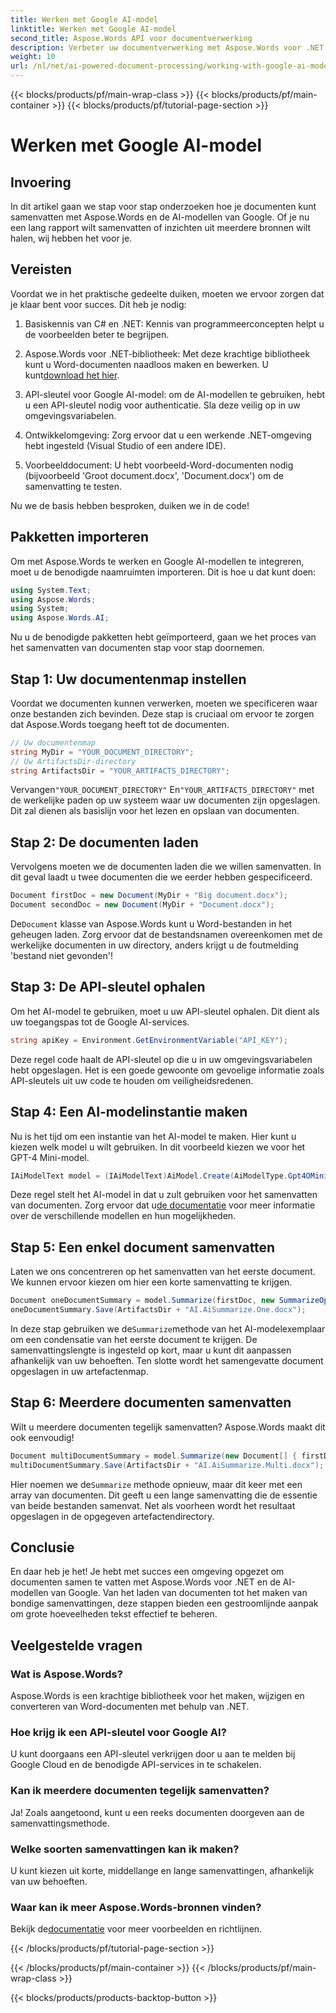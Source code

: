 ```yaml
---
title: Werken met Google AI-model
linktitle: Werken met Google AI-model
second_title: Aspose.Words API voor documentverwerking
description: Verbeter uw documentverwerking met Aspose.Words voor .NET en Google AI om moeiteloos beknopte samenvattingen te maken.
weight: 10
url: /nl/net/ai-powered-document-processing/working-with-google-ai-model/
---
```


{{< blocks/products/pf/main-wrap-class >}}
{{< blocks/products/pf/main-container >}}
{{< blocks/products/pf/tutorial-page-section >}}

# Werken met Google AI-model

## Invoering

In dit artikel gaan we stap voor stap onderzoeken hoe je documenten kunt samenvatten met Aspose.Words en de AI-modellen van Google. Of je nu een lang rapport wilt samenvatten of inzichten uit meerdere bronnen wilt halen, wij hebben het voor je.

## Vereisten

Voordat we in het praktische gedeelte duiken, moeten we ervoor zorgen dat je klaar bent voor succes. Dit heb je nodig:

1. Basiskennis van C# en .NET: Kennis van programmeerconcepten helpt u de voorbeelden beter te begrijpen.
   
2.  Aspose.Words voor .NET-bibliotheek: Met deze krachtige bibliotheek kunt u Word-documenten naadloos maken en bewerken. U kunt[download het hier](https://releases.aspose.com/words/net/).

3. API-sleutel voor Google AI-model: om de AI-modellen te gebruiken, hebt u een API-sleutel nodig voor authenticatie. Sla deze veilig op in uw omgevingsvariabelen.

4. Ontwikkelomgeving: Zorg ervoor dat u een werkende .NET-omgeving hebt ingesteld (Visual Studio of een andere IDE).

5. Voorbeelddocument: U hebt voorbeeld-Word-documenten nodig (bijvoorbeeld 'Groot document.docx', 'Document.docx') om de samenvatting te testen.

Nu we de basis hebben besproken, duiken we in de code!

## Pakketten importeren

Om met Aspose.Words te werken en Google AI-modellen te integreren, moet u de benodigde naamruimten importeren. Dit is hoe u dat kunt doen:

```csharp
using System.Text;
using Aspose.Words;
using System;
using Aspose.Words.AI;
```

Nu u de benodigde pakketten hebt geïmporteerd, gaan we het proces van het samenvatten van documenten stap voor stap doornemen.

## Stap 1: Uw documentenmap instellen

Voordat we documenten kunnen verwerken, moeten we specificeren waar onze bestanden zich bevinden. Deze stap is cruciaal om ervoor te zorgen dat Aspose.Words toegang heeft tot de documenten.

```csharp
// Uw documentenmap
string MyDir = "YOUR_DOCUMENT_DIRECTORY";
// Uw ArtifactsDir-directory
string ArtifactsDir = "YOUR_ARTIFACTS_DIRECTORY";
```

 Vervangen`"YOUR_DOCUMENT_DIRECTORY"` En`"YOUR_ARTIFACTS_DIRECTORY"` met de werkelijke paden op uw systeem waar uw documenten zijn opgeslagen. Dit zal dienen als basislijn voor het lezen en opslaan van documenten.

## Stap 2: De documenten laden

Vervolgens moeten we de documenten laden die we willen samenvatten. In dit geval laadt u twee documenten die we eerder hebben gespecificeerd.

```csharp
Document firstDoc = new Document(MyDir + "Big document.docx");
Document secondDoc = new Document(MyDir + "Document.docx");
```

 De`Document` klasse van Aspose.Words kunt u Word-bestanden in het geheugen laden. Zorg ervoor dat de bestandsnamen overeenkomen met de werkelijke documenten in uw directory, anders krijgt u de foutmelding 'bestand niet gevonden'!

## Stap 3: De API-sleutel ophalen

Om het AI-model te gebruiken, moet u uw API-sleutel ophalen. Dit dient als uw toegangspas tot de Google AI-services.

```csharp
string apiKey = Environment.GetEnvironmentVariable("API_KEY");
```

Deze regel code haalt de API-sleutel op die u in uw omgevingsvariabelen hebt opgeslagen. Het is een goede gewoonte om gevoelige informatie zoals API-sleutels uit uw code te houden om veiligheidsredenen.

## Stap 4: Een AI-modelinstantie maken

Nu is het tijd om een instantie van het AI-model te maken. Hier kunt u kiezen welk model u wilt gebruiken. In dit voorbeeld kiezen we voor het GPT-4 Mini-model.

```csharp
IAiModelText model = (IAiModelText)AiModel.Create(AiModelType.Gpt4OMini).WithApiKey(apiKey);
```

 Deze regel stelt het AI-model in dat u zult gebruiken voor het samenvatten van documenten. Zorg ervoor dat u[de documentatie](https://reference.aspose.com/words/net/) voor meer informatie over de verschillende modellen en hun mogelijkheden.

## Stap 5: Een enkel document samenvatten

Laten we ons concentreren op het samenvatten van het eerste document. We kunnen ervoor kiezen om hier een korte samenvatting te krijgen.

```csharp
Document oneDocumentSummary = model.Summarize(firstDoc, new SummarizeOptions() { SummaryLength = SummaryLength.Short });
oneDocumentSummary.Save(ArtifactsDir + "AI.AiSummarize.One.docx");
```

 In deze stap gebruiken we de`Summarize`methode van het AI-modelexemplaar om een condensatie van het eerste document te krijgen. De samenvattingslengte is ingesteld op kort, maar u kunt dit aanpassen afhankelijk van uw behoeften. Ten slotte wordt het samengevatte document opgeslagen in uw artefactenmap.

## Stap 6: Meerdere documenten samenvatten

Wilt u meerdere documenten tegelijk samenvatten? Aspose.Words maakt dit ook eenvoudig!

```csharp
Document multiDocumentSummary = model.Summarize(new Document[] { firstDoc, secondDoc }, new SummarizeOptions() { SummaryLength = SummaryLength.Long });
multiDocumentSummary.Save(ArtifactsDir + "AI.AiSummarize.Multi.docx");
```

 Hier noemen we de`Summarize` methode opnieuw, maar dit keer met een array van documenten. Dit geeft u een lange samenvatting die de essentie van beide bestanden samenvat. Net als voorheen wordt het resultaat opgeslagen in de opgegeven artefactendirectory.

## Conclusie

En daar heb je het! Je hebt met succes een omgeving opgezet om documenten samen te vatten met Aspose.Words voor .NET en de AI-modellen van Google. Van het laden van documenten tot het maken van bondige samenvattingen, deze stappen bieden een gestroomlijnde aanpak om grote hoeveelheden tekst effectief te beheren.

## Veelgestelde vragen

### Wat is Aspose.Words?
Aspose.Words is een krachtige bibliotheek voor het maken, wijzigen en converteren van Word-documenten met behulp van .NET.

### Hoe krijg ik een API-sleutel voor Google AI?
U kunt doorgaans een API-sleutel verkrijgen door u aan te melden bij Google Cloud en de benodigde API-services in te schakelen.

### Kan ik meerdere documenten tegelijk samenvatten?
Ja! Zoals aangetoond, kunt u een reeks documenten doorgeven aan de samenvattingsmethode.

### Welke soorten samenvattingen kan ik maken?
U kunt kiezen uit korte, middellange en lange samenvattingen, afhankelijk van uw behoeften.

### Waar kan ik meer Aspose.Words-bronnen vinden?
 Bekijk de[documentatie](https://reference.aspose.com/words/net/) voor meer voorbeelden en richtlijnen.

{{< /blocks/products/pf/tutorial-page-section >}}

{{< /blocks/products/pf/main-container >}}
{{< /blocks/products/pf/main-wrap-class >}}

{{< blocks/products/products-backtop-button >}}
